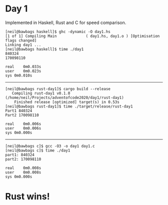 # Day 1

Implemented in Haskell, Rust and C for speed comparison.

```
[neil@bawbags haskell]$ ghc -dynamic -O day1.hs
[1 of 1] Compiling Main             ( day1.hs, day1.o ) [Optimisation flags changed]
Linking day1 ...
[neil@bawbags haskell]$ time ./day1 
840324
170098110

real	0m0.033s
user	0m0.023s
sys	0m0.010s
```
-----
```
[neil@bawbags rust-day1]$ cargo build --release
   Compiling rust-day1 v0.1.0 (/home/neil/Projects/adventofcode2020/day1/rust-day1)
    Finished release [optimized] target(s) in 0.53s
[neil@bawbags rust-day1]$ time ./target/release/rust-day1 
Part1 840324
Part2 170098110

real	0m0.006s
user	0m0.006s
sys	0m0.000s
```
-----
```
[neil@bawbags c]$ gcc -O3 -o day1 day1.c
[neil@bawbags c]$ time ./day1 
part1: 840324
part2: 170098110

real	0m0.008s
user	0m0.008s
sys	0m0.000s
```

<h1>Rust wins!</h1>

